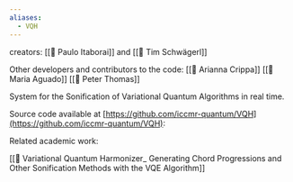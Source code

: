 ```yaml
---
aliases:
  - VQH
---
```

creators: [[👤 Paulo Itaborai]] and [[👤 Tim Schwägerl]]

Other developers and contributors to the code:
[[👤 Arianna Crippa]]
[[👤 Maria Aguado]]
[[👤 Peter Thomas]]

System for the Sonification of Variational Quantum Algorithms in real time.

Source code available at [https://github.com/iccmr-quantum/VQH](https://github.com/iccmr-quantum/VQH):

Related academic work:

[[📝 Variational Quantum Harmonizer_ Generating Chord Progressions and Other Sonification Methods with the VQE Algorithm]]
